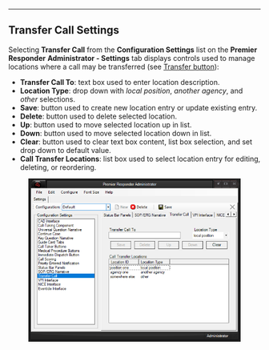   ----------------------------
  **Transfer Call Settings**
  ----------------------------

Selecting **Transfer Call** from the **Configuration Settings** list on
the **Premier Responder** **Administrator - Settings** tab displays
controls used to manage locations where a call may be transferred (see
[Transfer button](Starting%20a%20Case.htm)):

-   **Transfer Call To**: text box used to enter location description.
-   **Location Type**: drop down with *local position*, *another
    agency*, and *other* selections.
-   **Save**: button used to create new location entry or update
    existing entry.
-   **Delete**: button used to delete selected location.
-   **Up**: button used to move selected location up in list.
-   **Down**: button used to move selected location down in list.
-   **Clear**: button used to clear text box content, list box
    selection, and set drop down to default value.
-   **Call Transfer Locations**: list box used to select location entry
    for editing, deleting, or reordering.

<figure><img src=".gitbook/assets/Transfer Call Settings_files/image001.png" alt=""><figcaption></figcaption></figure> 
